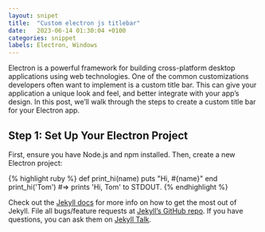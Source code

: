 ```yaml
---
layout: snipet
title:  "Custom electron js titlebar"
date:   2023-06-14 01:30:04 +0100
categories: snippet
labels: Electron, Windows
---
```



Electron is a powerful framework for building cross-platform desktop applications using web technologies. One of the common customizations developers often want to implement is a custom title bar. This can give your application a unique look and feel, and better integrate with your app’s design. In this post, we’ll walk through the steps to create a custom title bar for your Electron app.


## Step 1: Set Up Your Electron Project
First, ensure you have Node.js and npm installed. Then, create a new Electron project:

{% highlight ruby %}
def print_hi(name)
  puts "Hi, #{name}"
end
print_hi('Tom')
#=> prints 'Hi, Tom' to STDOUT.
{% endhighlight %}

Check out the [Jekyll docs][jekyll-docs] for more info on how to get the most out of Jekyll. File all bugs/feature requests at [Jekyll’s GitHub repo][jekyll-gh]. If you have questions, you can ask them on [Jekyll Talk][jekyll-talk].

[jekyll-docs]: https://jekyllrb.com/docs/home
[jekyll-gh]:   https://github.com/jekyll/jekyll
[jekyll-talk]: https://talk.jekyllrb.com/
